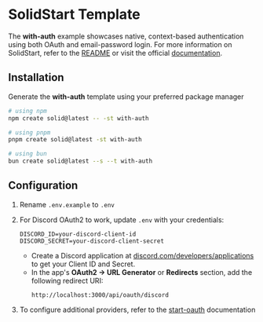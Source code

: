 # SolidStart Template

The **with-auth** example showcases native, context-based authentication using both OAuth and email-password login. For more information on SolidStart, refer to the [README](https://github.com/solidjs/solid-start/tree/main/packages/start#readme) or visit the official [documentation](https://docs.solidjs.com/solid-start/).

## Installation

Generate the **with-auth** template using your preferred package manager

```bash
# using npm
npm create solid@latest -- -st with-auth
```

```bash
# using pnpm
pnpm create solid@latest -st with-auth
```

```bash
# using bun
bun create solid@latest --s --t with-auth
```

## Configuration

1. Rename `.env.example` to `.env`

2. For Discord OAuth2 to work, update `.env` with your credentials:

   ```dotenv
   DISCORD_ID=your-discord-client-id
   DISCORD_SECRET=your-discord-client-secret
   ```

   - Create a Discord application at [discord.com/developers/applications](https://discord.com/developers/applications) to get your Client ID and Secret.
   - In the app's **OAuth2 → URL Generator** or **Redirects** section, add the following redirect URI:
     ```
     http://localhost:3000/api/oauth/discord
     ```

3. To configure additional providers, refer to the [start-oauth](https://github.com/thomasbuilds/start-oauth#README) documentation
